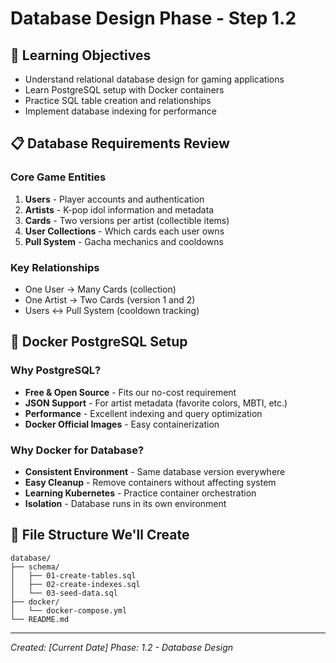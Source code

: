 # Database Design Phase - Step 1.2

## 🎯 Learning Objectives
- Understand relational database design for gaming applications
- Learn PostgreSQL setup with Docker containers
- Practice SQL table creation and relationships
- Implement database indexing for performance

## 📋 Database Requirements Review

### Core Game Entities
1. **Users** - Player accounts and authentication
2. **Artists** - K-pop idol information and metadata
3. **Cards** - Two versions per artist (collectible items)
4. **User Collections** - Which cards each user owns
5. **Pull System** - Gacha mechanics and cooldowns

### Key Relationships
- One User → Many Cards (collection)
- One Artist → Two Cards (version 1 and 2)
- Users ↔ Pull System (cooldown tracking)

## 🐳 Docker PostgreSQL Setup

### Why PostgreSQL?
- **Free & Open Source** - Fits our no-cost requirement
- **JSON Support** - For artist metadata (favorite colors, MBTI, etc.)
- **Performance** - Excellent indexing and query optimization
- **Docker Official Images** - Easy containerization

### Why Docker for Database?
- **Consistent Environment** - Same database version everywhere
- **Easy Cleanup** - Remove containers without affecting system
- **Learning Kubernetes** - Practice container orchestration
- **Isolation** - Database runs in its own environment

## 📁 File Structure We'll Create
```
database/
├── schema/
│   ├── 01-create-tables.sql
│   ├── 02-create-indexes.sql
│   └── 03-seed-data.sql
├── docker/
│   └── docker-compose.yml
└── README.md
```

---
*Created: [Current Date]*
*Phase: 1.2 - Database Design*
